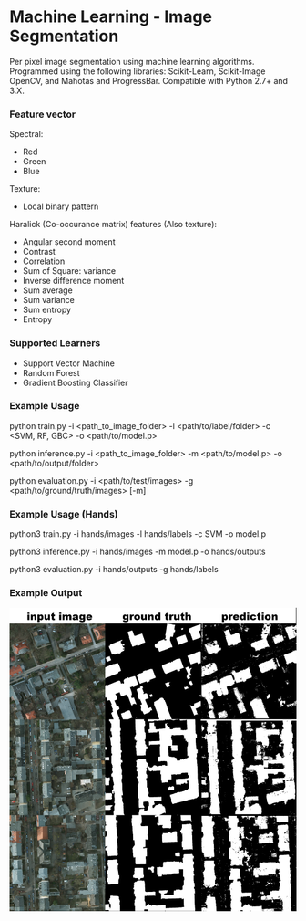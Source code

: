 # Machine Learning - Image Segmentation

Per pixel image segmentation using machine learning algorithms. Programmed using the following libraries: Scikit-Learn, Scikit-Image OpenCV, and Mahotas and ProgressBar. Compatible with Python 2.7+ and 3.X.

### Feature vector

Spectral:

* Red
* Green
* Blue

Texture:

* Local binary pattern

Haralick (Co-occurance matrix) features (Also texture):

* Angular second moment
* Contrast
* Correlation
* Sum of Square: variance
* Inverse difference moment
* Sum average
* Sum variance
* Sum entropy
* Entropy

### Supported Learners

* Support Vector Machine
* Random Forest
* Gradient Boosting Classifier

### Example Usage

python train.py -i <path_to_image_folder> -l <path/to/label/folder> -c <SVM, RF, GBC> -o <path/to/model.p>

python inference.py -i <path_to_image_folder> -m <path/to/model.p> -o <path/to/output/folder>

python evaluation.py -i <path/to/test/images> -g <path/to/ground/truth/images> [-m]

### Example Usage (Hands)
python3 train.py -i hands/images -l hands/labels -c SVM -o model.p

python3 inference.py -i hands/images -m model.p -o hands/outputs

python3 evaluation.py -i hands/outputs -g hands/labels

### Example Output

![Example Output](pots/image_small.png)
